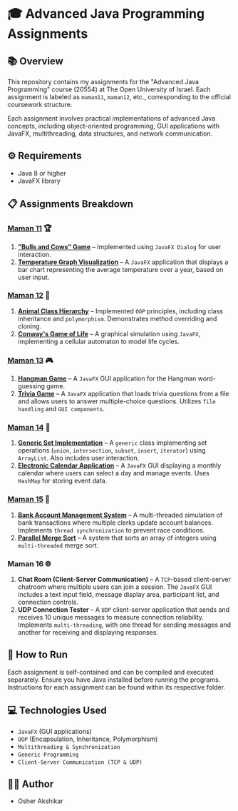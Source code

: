 ﻿# 🎓 Advanced Java Programming Assignments

## 📚 Overview
This repository contains my assignments for the "Advanced Java Programming" course (20554) at The Open University of Israel. Each assignment is labeled as `maman11`, `maman12`, etc., corresponding to the official coursework structure.

Each assignment involves practical implementations of advanced Java concepts, including object-oriented programming, GUI applications with JavaFX, multithreading, data structures, and network communication.

## ⚙️ Requirements
- Java 8 or higher
- JavaFX library

## 📋 Assignments Breakdown

### **[Maman 11](/Maman11)** 🏆
1. **["Bulls and Cows" Game](/Maman11/Q1%20Bulls%20and%20Cows)** – Implemented using `JavaFX Dialog` for user interaction.
2. **[Temperature Graph Visualization](/Maman11/Q2%20TemperatureProject)** – A `JavaFX` application that displays a bar chart representing the average temperature over a year, based on user input.

### **[Maman 12](/Maman12)** 🧩
1. **[Animal Class Hierarchy](/Maman12/Q1%20Animal%20Class%20Hierarchy)** – Implemented `OOP` principles, including class inheritance and `polymorphism`. Demonstrates method overriding and cloning.
2. **[Conway's Game of Life](/Maman12/Q2%20Conway's%20Game%20of%20Life)** – A graphical simulation using `JavaFX`, implementing a cellular automaton to model life cycles.

### **[Maman 13](/Maman13)** 🎮
1. **[Hangman Game](/Maman13/Q1%20Hangman%20Game)** – A `JavaFX` GUI application for the Hangman word-guessing game.
2. **[Trivia Game](/Maman13/Q2%20Trivia%20Game)** – A `JavaFX` application that loads trivia questions from a file and allows users to answer multiple-choice questions. Utilizes `file handling` and `GUI components`.

### **[Maman 14](/Maman14)** 🧮
1. **[Generic Set Implementation](/Maman14/Q1%20Generic%20Set%20Implementation)** – A `generic` class implementing set operations (`union`, `intersection`, `subset`, `insert`, `iterator`) using `ArrayList`. Also includes user interaction.
2. **[Electronic Calendar Application](/Maman14/Q2%20Electronic%20Calendar%20Application)** – A `JavaFX` GUI displaying a monthly calendar where users can select a day and manage events. Uses `HashMap` for storing event data.

### **[Maman 15](/Maman15)** 🔄
1. **[Bank Account Management System](/Maman15/Q1%20Bank%20Account%20Management%20System)** – A multi-threaded simulation of bank transactions where multiple clerks update account balances. Implements `thread synchronization` to prevent race conditions.
2. **[Parallel Merge Sort](/Maman15/Q2%20Parallel%20Merge%20Sort)** – A system that sorts an array of integers using `multi-threaded` merge sort.

### **Maman 16** 🌐
1. **Chat Room (Client-Server Communication)** – A `TCP`-based client-server chatroom where multiple users can join a session. The `JavaFX` GUI includes a text input field, message display area, participant list, and connection controls.
2. **UDP Connection Tester** – A `UDP` client-server application that sends and receives 10 unique messages to measure connection reliability. Implements `multi-threading`, with one thread for sending messages and another for receiving and displaying responses.

## 🚀 How to Run
Each assignment is self-contained and can be compiled and executed separately. Ensure you have Java installed before running the programs. Instructions for each assignment can be found within its respective folder.

## 💻 Technologies Used
- `JavaFX` (GUI applications)
- `OOP` (Encapsulation, Inheritance, Polymorphism)
- `Multithreading & Synchronization`
- `Generic Programming`
- `Client-Server Communication (TCP & UDP)`

## 👨‍💻 Author
- Osher Akshikar
